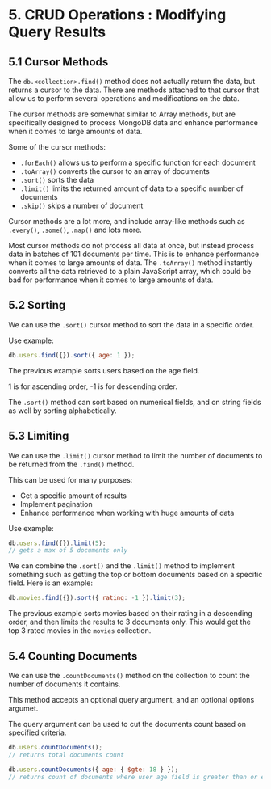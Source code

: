 # 5. CRUD Operations : Modifying Query Results

## 5.1 Cursor Methods

The `db.<collection>.find()` method does not actually return the data, but returns a cursor to the data. There are methods attached to that cursor that allow us to perform several operations and modifications on the data.

The cursor methods are somewhat similar to Array methods, but are specifically designed to process MongoDB data and enhance performance when it comes to large amounts of data.

Some of the cursor methods:

-   `.forEach()` allows us to perform a specific function for each document
-   `.toArray()` converts the cursor to an array of documents
-   `.sort()` sorts the data
-   `.limit()` limits the returned amount of data to a specific number of documents
-   `.skip()` skips a number of document

Cursor methods are a lot more, and include array-like methods such as `.every()`, `.some()`, `.map()` and lots more.

Most cursor methods do not process all data at once, but instead process data in batches of 101 documents per time. This is to enhance performance when it comes to large amounts of data. The `.toArray()` method instantly converts all the data retrieved to a plain JavaScript array, which could be bad for performance when it comes to large amounts of data.

## 5.2 Sorting

We can use the `.sort()` cursor method to sort the data in a specific order.

Use example:

```js
db.users.find({}).sort({ age: 1 });
```

The previous example sorts users based on the age field.

1 is for ascending order, -1 is for descending order.

The `.sort()` method can sort based on numerical fields, and on string fields as well by sorting alphabetically.

## 5.3 Limiting

We can use the `.limit()` cursor method to limit the number of documents to be returned from the `.find()` method.

This can be used for many purposes:

-   Get a specific amount of results
-   Implement pagination
-   Enhance performance when working with huge amounts of data

Use example:

```js
db.users.find({}).limit(5);
// gets a max of 5 documents only
```

We can combine the `.sort()` and the `.limit()` method to implement something such as getting the top or bottom documents based on a specific field. Here is an example:

```js
db.movies.find({}).sort({ rating: -1 }).limit(3);
```

The previous example sorts movies based on their rating in a descending order, and then limits the results to 3 documents only. This would get the top 3 rated movies in the `movies` collection.

## 5.4 Counting Documents

We can use the `.countDocuments()` method on the collection to count the number of documents it contains.

This method accepts an optional query argument, and an optional options argumet.

The query argument can be used to cut the documents count based on specified criteria.

```js
db.users.countDocuments();
// returns total documents count

db.users.countDocuments({ age: { $gte: 18 } });
// returns count of documents where user age field is greater than or equal to 18
```
